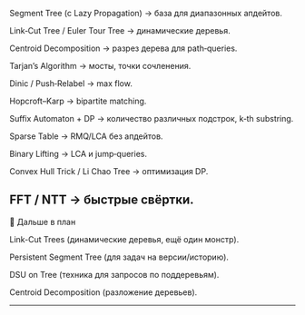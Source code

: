 Segment Tree (с Lazy Propagation) → база для диапазонных апдейтов.

Link‑Cut Tree / Euler Tour Tree → динамические деревья.

Centroid Decomposition → разрез дерева для path‑queries.

Tarjan’s Algorithm → мосты, точки сочленения.

Dinic / Push‑Relabel → max flow.

Hopcroft–Karp → bipartite matching.

Suffix Automaton + DP → количество различных подстрок, k‑th substring.



Sparse Table → RMQ/LCA без апдейтов.

Binary Lifting → LCA и jump‑queries.

Convex Hull Trick / Li Chao Tree → оптимизация DP.

FFT / NTT → быстрые свёртки.
---

🎯 Дальше в план

Link-Cut Trees (динамические деревья, ещё один монстр).

Persistent Segment Tree (для задач на версии/историю).

DSU on Tree (техника для запросов по поддеревьям).

Centroid Decomposition (разложение деревьев).


---

